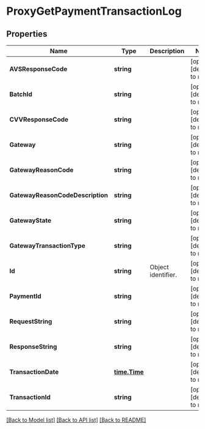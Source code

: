 # ProxyGetPaymentTransactionLog

## Properties
Name | Type | Description | Notes
------------ | ------------- | ------------- | -------------
**AVSResponseCode** | **string** |  | [optional] [default to null]
**BatchId** | **string** |  | [optional] [default to null]
**CVVResponseCode** | **string** |  | [optional] [default to null]
**Gateway** | **string** |  | [optional] [default to null]
**GatewayReasonCode** | **string** |  | [optional] [default to null]
**GatewayReasonCodeDescription** | **string** |  | [optional] [default to null]
**GatewayState** | **string** |  | [optional] [default to null]
**GatewayTransactionType** | **string** |  | [optional] [default to null]
**Id** | **string** | Object identifier. | [optional] [default to null]
**PaymentId** | **string** |  | [optional] [default to null]
**RequestString** | **string** |  | [optional] [default to null]
**ResponseString** | **string** |  | [optional] [default to null]
**TransactionDate** | [**time.Time**](time.Time.md) |  | [optional] [default to null]
**TransactionId** | **string** |  | [optional] [default to null]

[[Back to Model list]](../README.md#documentation-for-models) [[Back to API list]](../README.md#documentation-for-api-endpoints) [[Back to README]](../README.md)


